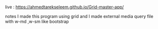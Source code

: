 live : https://ahmedtarekseleem.github.io/Grid-master-app/

notes 
I made this program using grid and I made external media query file  with w-md ,w-sm like bootstrap
